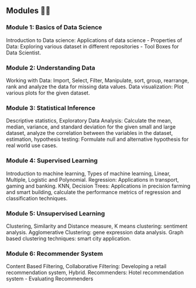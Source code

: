 ## Modules 📁📂

### Module 1: Basics of Data Science 

Introduction to Data science: Applications of data science - Properties of Data: Exploring various dataset in different repositories - Tool Boxes for Data Scientist.

### Module 2: Understanding Data 

Working with Data: Import, Select, Filter, Manipulate, sort, group, rearrange, rank and analyze the data for missing data values. Data visualization: Plot various plots for the given dataset. 

### Module 3: Statistical Inference 

Descriptive statistics, Exploratory Data Analysis: Calculate the mean, median, variance, and standard deviation for the given small and large dataset, analyze the correlation between the variables in the dataset, estimation, hypothesis testing: Formulate null and alternative hypothesis for real world use cases. 

### Module 4: Supervised Learning 

Introduction to machine learning, Types of machine learning, Linear, Multiple, Logistic and Polynomial. Regression: Applications in transport, gaming and banking. KNN, Decision Trees: Applications in precision farming and smart building, calculate the performance metrics of regression and classification techniques.

### Module 5: Unsupervised Learning

Clustering, Similarity and Distance measure, K means clustering: sentiment analysis. Agglomerative Clustering: gene expression data analysis. Graph based clustering techniques: smart city application.

### Module 6: Recommender System

Content Based Filtering, Collaborative Filtering: Developing a retail recommendation system, Hybrid. Recommenders: Hotel recommendation system - Evaluating Recommenders
